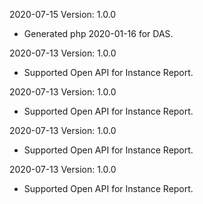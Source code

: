 2020-07-15 Version: 1.0.0
- Generated php 2020-01-16 for DAS.

2020-07-13 Version: 1.0.0
- Supported Open API for Instance Report.

2020-07-13 Version: 1.0.0
- Supported Open API for Instance Report.

2020-07-13 Version: 1.0.0
- Supported Open API for Instance Report.

2020-07-13 Version: 1.0.0
- Supported Open API for Instance Report.

